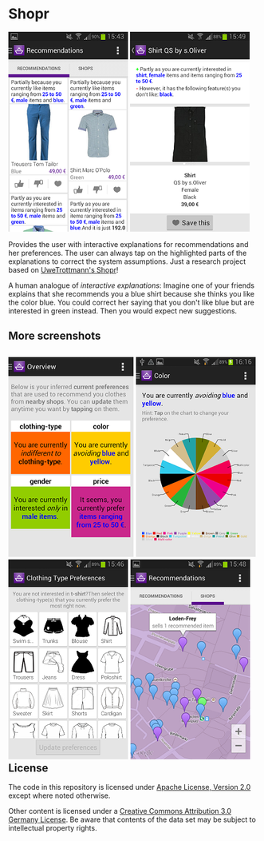 Shopr
=====

![Shopr screenshot](/hero/explanations.png) ![Item details with interactive explanations](/hero/negative.png)

Provides the user with interactive explanations for recommendations and her preferences. The user can always tap on the highlighted parts of the explanations to correct the system assumptions. Just a research project based on [UweTrottmann's Shopr](https://github.com/UweTrottmann/Shopr)!

A human analogue of *interactive explanations*: Imagine one of your friends explains that she recommends you a blue shirt because she thinks you like the color blue. You could correct her saying that you don't like blue but are interested in green instead. Then you would expect new suggestions. 

More screenshots
----------------
![Preference explanations overview](/hero/mindmap_overview.png)   ![Explanation of color feature with pie chart](/hero/mmap-color.png)  
![Updating preferences for clothing type](hero/change_pref_tshirt.png) ![A map showing the shops where recommended items are sold](/hero/rmap.png)
License
-------

The code in this repository is licensed under [Apache License, Version 2.0](/LICENSE.txt) except where noted otherwise.

Other content is licensed under a [Creative Commons Attribution 3.0 Germany License](http://creativecommons.org/licenses/by/3.0/de/deed.en_US). Be aware that contents of the data set may be subject to intellectual property rights.
